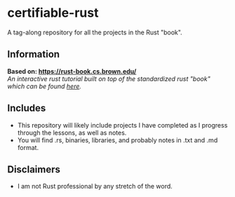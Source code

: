 # certifiable-rust
A tag-along repository for all the projects in the Rust "book".


## Information

<b>Based on: https://rust-book.cs.brown.edu/</b>
<br>
<i>An interactive rust tutorial built on top of the standardized rust "book" which can be found [here](https://doc.rust-lang.org/book/).</i>

## Includes
- This repository will likely include projects I have completed as I progress through the lessons, as well as notes.
- You will find .rs, binaries, libraries, and probably notes in .txt and .md format.

## Disclaimers
- I am not Rust professional by any stretch of the word. 


